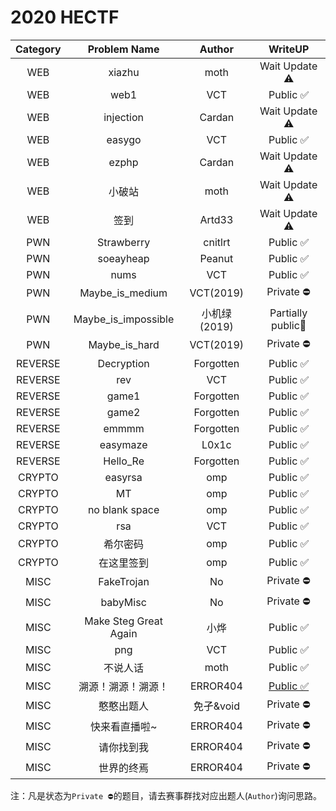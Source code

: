 # 2020 HECTF
| Category |     Problem Name      |    Author    |                           WriteUP                            |
| :------: | :-------------------: | :----------: | :----------------------------------------------------------: |
|   WEB    |        xiazhu         |     moth     |                        Wait Update ⚠️                         |
|   WEB    |         web1          |     VCT      |                           Public ✅                           |
|   WEB    |       injection       |    Cardan    |                        Wait Update ⚠️                         |
|   WEB    |        easygo         |     VCT      |                           Public ✅                           |
|   WEB    |         ezphp         |    Cardan    |                        Wait Update ⚠️                         |
|   WEB    |        小破站         |     moth     |                        Wait Update ⚠️                         |
|   WEB    |         签到          |    Artd33    |                        Wait Update ⚠️                         |
|   PWN    |      Strawberry       |   cnitlrt    |                           Public ✅                           |
|   PWN    |       soeayheap       |    Peanut    |                           Public ✅                           |
|   PWN    |         nums          |     VCT      |                           Public ✅                           |
|   PWN    |    Maybe_is_medium    |  VCT(2019)   |                          Private ⛔️                           |
|   PWN    |  Maybe_is_impossible  | 小机绿(2019) |                      Partially public🔰                       |
|   PWN    |     Maybe_is_hard     |  VCT(2019)   |                          Private ⛔️                           |
| REVERSE  |      Decryption       |  Forgotten   |                           Public ✅                           |
| REVERSE  |          rev          |     VCT      |                           Public ✅                           |
| REVERSE  |         game1         |  Forgotten   |                           Public ✅                           |
| REVERSE  |         game2         |  Forgotten   |                           Public ✅                           |
| REVERSE  |         emmmm         |  Forgotten   |                           Public ✅                           |
| REVERSE  |       easymaze        |    L0x1c     |                           Public ✅                           |
| REVERSE  |       Hello_Re        |  Forgotten   |                           Public ✅                           |
|  CRYPTO  |        easyrsa        |     omp      |                           Public ✅                           |
|  CRYPTO  |          MT           |     omp      |                           Public ✅                           |
|  CRYPTO  |    no blank space     |     omp      |                           Public ✅                           |
|  CRYPTO  |          rsa          |     VCT      |                           Public ✅                           |
|  CRYPTO  |       希尔密码        |     omp      |                           Public ✅                           |
|  CRYPTO  |      在这里签到       |     omp      |                           Public ✅                           |
|   MISC   |      FakeTrojan       |      No      |                          Private ⛔️                           |
|   MISC   |       babyMisc        |      No      |                          Private ⛔️                           |
|   MISC   | Make Steg Great Again |     小烨     |                           Public ✅                           |
|   MISC   |          png          |     VCT      |                           Public ✅                           |
|   MISC   |       不说人话        |     moth     |                           Public ✅                           |
|   MISC   |  溯源！溯源！溯源！   |   ERROR404   | [Public ✅](https://mp.weixin.qq.com/s/Hhp8_mzOasgsd10v6EbkZQ) |
|   MISC   |      憨憨出题人       |  免孑&void   |                          Private ⛔️                           |
|   MISC   |     快来看直播啦~     |   ERROR404   |                          Private ⛔️                           |
|   MISC   |      请你找到我       |   ERROR404   |                          Private ⛔️                           |
|   MISC   |      世界的终焉       |   ERROR404   |                          Private ⛔️                           |

注：凡是状态为`Private ⛔️`的题目，请去赛事群找对应出题人(`Author`)询问思路。
